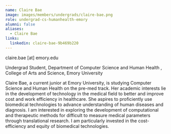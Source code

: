 ```yaml
---
name: Claire Bae
image: images/members/undergrads/claire-bae.png
role: undergrad-cs-humanhealth-emory
alumni: false
aliases:
  - Claire Bae
links:
  linkedin: claire-bae-9b469b220
---
```


claire.bae [at] emory.edu

Undergrad Student, Department of Computer Science and Human Health , College of Arts and Science, Emory University

Claire Bae, a current junior at Emory University, is studying Computer Science and Human Health on the pre-med track. Her academic interests lie in the development of technology in the medical field to better and improve cost and work efficiency in healthcare. She aspires to proficiently use biomedical technologies to advance understanding of human diseases and diagnosis. I am interested in exploring the development of computational and therapeutic methods for difficult to measure medical parameters through translational research. I am particularly invested in the cost-efficiency and equity of biomedical technologies.